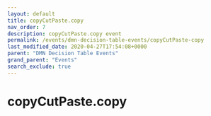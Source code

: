 ```yaml
---
layout: default
title: copyCutPaste.copy
nav_order: 7
description: copyCutPaste.copy event
permalink: /events/dmn-decision-table-events/copyCutPaste-copy
last_modified_date: 2020-04-27T17:54:08+0000
parent: "DMN Decision Table Events"
grand_parent: "Events"
search_exclude: true
---
```


# copyCutPaste.copy
